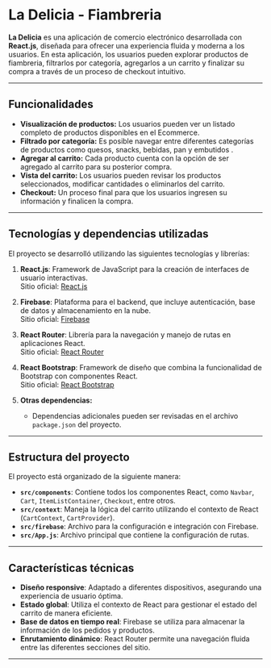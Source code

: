 # La Delicia - Fiambreria

**La Delicia** es una aplicación de comercio electrónico desarrollada con **React.js**, diseñada para ofrecer una experiencia fluida y moderna a los usuarios. En esta aplicación, los usuarios pueden explorar productos de fiambreria, filtrarlos por categoría, agregarlos a un carrito y finalizar su compra a través de un proceso de checkout intuitivo.

----------

## Funcionalidades

-   **Visualización de productos:** Los usuarios pueden ver un listado completo de productos disponibles en el Ecommerce.
-   **Filtrado por categoría:** Es posible navegar entre diferentes categorías de productos como quesos, snacks, bebidas, pan  y embutidos .
-   **Agregar al carrito:** Cada producto cuenta con la opción de ser agregado al carrito para su posterior compra.
-   **Vista del carrito:** Los usuarios pueden revisar los productos seleccionados, modificar cantidades o eliminarlos del carrito.
-   **Checkout:** Un proceso final para que los usuarios ingresen su información y finalicen la compra.

----------

## Tecnologías y dependencias utilizadas

El proyecto se desarrolló utilizando las siguientes tecnologías y librerías:

1.  **React.js**: Framework de JavaScript para la creación de interfaces de usuario interactivas.  
    Sitio oficial: [React.js](https://reactjs.org/)
    
2.  **Firebase**: Plataforma para el backend, que incluye autenticación, base de datos y almacenamiento en la nube.  
    Sitio oficial: [Firebase](https://firebase.google.com/)
    
3.  **React Router**: Librería para la navegación y manejo de rutas en aplicaciones React.  
    Sitio oficial: [React Router](https://reactrouter.com/)
    
4.  **React Bootstrap**: Framework de diseño que combina la funcionalidad de Bootstrap con componentes React.  
    Sitio oficial: [React Bootstrap](https://react-bootstrap.github.io/)
    
5.  **Otras dependencias:**
    
    -   Dependencias adicionales pueden ser revisadas en el archivo `package.json` del proyecto.

----------

## Estructura del proyecto

El proyecto está organizado de la siguiente manera:

-   **`src/components`**: Contiene todos los componentes React, como `Navbar`, `Cart`, `ItemListContainer`, `Checkout`, entre otros.
-   **`src/context`**: Maneja la lógica del carrito utilizando el contexto de React (`CartContext`, `CartProvider`).
-   **`src/firebase`**: Archivo para la configuración e integración con Firebase.
-   **`src/App.js`**: Archivo principal que contiene la configuración de rutas.

----------

## Características técnicas

-   **Diseño responsive**: Adaptado a diferentes dispositivos, asegurando una experiencia de usuario óptima.
-   **Estado global**: Utiliza el contexto de React para gestionar el estado del carrito de manera eficiente.
-   **Base de datos en tiempo real**: Firebase se utiliza para almacenar la información de los pedidos y productos.
-   **Enrutamiento dinámico**: React Router permite una navegación fluida entre las diferentes secciones del sitio.

----------

    
